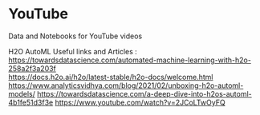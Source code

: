 # YouTube
Data and Notebooks for YouTube videos


H2O AutoML Useful links and Articles :
https://towardsdatascience.com/automated-machine-learning-with-h2o-258a2f3a203f <br>
https://docs.h2o.ai/h2o/latest-stable/h2o-docs/welcome.html
https://www.analyticsvidhya.com/blog/2021/02/unboxing-h2o-automl-models/
https://towardsdatascience.com/a-deep-dive-into-h2os-automl-4b1fe51d3f3e
https://www.youtube.com/watch?v=2JCoLTwOyFQ
